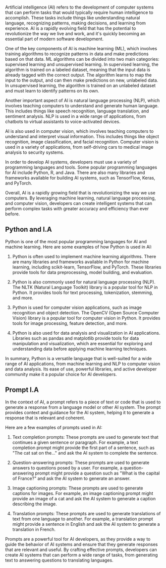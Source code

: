 Artificial intelligence (AI) refers to the development of computer systems that can perform tasks that would typically require human intelligence to accomplish. These tasks include things like understanding natural language, recognizing patterns, making decisions, and learning from experience. AI is a rapidly evolving field that has the potential to revolutionize the way we live and work, and it's quickly becoming an essential part of modern software development.

One of the key components of AI is machine learning (ML), which involves training algorithms to recognize patterns in data and make predictions based on that data. ML algorithms can be divided into two main categories: supervised learning and unsupervised learning. In supervised learning, the algorithm is trained on a labeled dataset, meaning that the input data is already tagged with the correct output. The algorithm learns to map the input to the output, and can then make predictions on new, unlabeled data. In unsupervised learning, the algorithm is trained on an unlabeled dataset and must learn to identify patterns on its own.

Another important aspect of AI is natural language processing (NLP), which involves teaching computers to understand and generate human language. This includes things like speech recognition, language translation, and sentiment analysis. NLP is used in a wide range of applications, from chatbots to virtual assistants to voice-activated devices.

AI is also used in computer vision, which involves teaching computers to understand and interpret visual information. This includes things like object recognition, image classification, and facial recognition. Computer vision is used in a variety of applications, from self-driving cars to medical image analysis to security systems.

In order to develop AI systems, developers must use a variety of programming languages and tools. Some popular programming languages for AI include Python, R, and Java. There are also many libraries and frameworks available for building AI systems, such as TensorFlow, Keras, and PyTorch.

Overall, AI is a rapidly growing field that is revolutionizing the way we use computers. By leveraging machine learning, natural language processing, and computer vision, developers can create intelligent systems that can perform complex tasks with greater accuracy and efficiency than ever before.

## Python and I.A 

 Python is one of the most popular programming languages for AI and machine learning. Here are some examples of how Python is used in AI:

1.  Python is often used to implement machine learning algorithms. There are many libraries and frameworks available in Python for machine learning, including scikit-learn, TensorFlow, and PyTorch. These libraries provide tools for data preprocessing, model building, and evaluation.
    
2.  Python is also commonly used for natural language processing (NLP). The NLTK (Natural Language Toolkit) library is a popular tool for NLP in Python. It provides tools for text processing, tokenization, stemming, and more.
    
3.  Python is used for computer vision applications, such as image recognition and object detection. The OpenCV (Open Source Computer Vision) library is a popular tool for computer vision in Python. It provides tools for image processing, feature detection, and more.
    
4.  Python is also used for data analysis and visualization in AI applications. Libraries such as pandas and matplotlib provide tools for data manipulation and visualization, which are essential for exploring and understanding data before applying machine learning techniques.
    

In summary, Python is a versatile language that is well-suited for a wide range of AI applications, from machine learning and NLP to computer vision and data analysis. Its ease of use, powerful libraries, and active developer community make it a popular choice for AI developers.

## Prompt I.A 

In the context of AI, a prompt refers to a piece of text or code that is used to generate a response from a language model or other AI system. The prompt provides context and guidance for the AI system, helping it to generate a response that is relevant and coherent.

Here are a few examples of prompts used in AI:

1.  Text completion prompts: These prompts are used to generate text that continues a given sentence or paragraph. For example, a text completion prompt might provide the first part of a sentence, such as "The cat sat on the..." and ask the AI system to complete the sentence.
    
2.  Question-answering prompts: These prompts are used to generate answers to questions posed by a user. For example, a question-answering prompt might provide a question such as "What is the capital of France?" and ask the AI system to generate an answer.
    
3.  Image captioning prompts: These prompts are used to generate captions for images. For example, an image captioning prompt might provide an image of a cat and ask the AI system to generate a caption describing the image.
    
4.  Translation prompts: These prompts are used to generate translations of text from one language to another. For example, a translation prompt might provide a sentence in English and ask the AI system to generate a translation in French.
    

Prompts are a powerful tool for AI developers, as they provide a way to guide the behavior of AI systems and ensure that they generate responses that are relevant and useful. By crafting effective prompts, developers can create AI systems that can perform a wide range of tasks, from generating text to answering questions to translating languages.